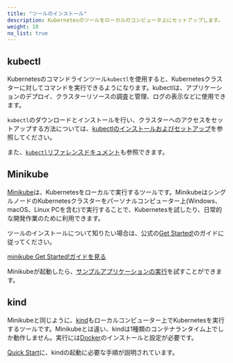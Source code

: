 ```yaml
---
title: "ツールのインストール"
description: Kubernetesのツールをローカルのコンピュータ上にセットアップします。
weight: 10
no_list: true
---
```


## kubectl

Kubernetesのコマンドラインツール`kubectl`を使用すると、Kubernetesクラスターに対してコマンドを実行できるようになります。kubectlは、アプリケーションのデプロイ、クラスターリソースの調査と管理、ログの表示などに使用できます。

`kubectl`のダウンロードとインストールを行い、クラスターへのアクセスをセットアップする方法については、[kubectlのインストールおよびセットアップ](/ja/docs/tasks/tools/install-kubectl/)を参照してください。

また、[`kubectl`リファレンスドキュメント](/ja/docs/reference/kubectl/)も参照できます。

## Minikube

[Minikube](https://minikube.sigs.k8s.io/)は、Kubernetesをローカルで実行するツールです。MinikubeはシングルノードのKubernetesクラスターをパーソナルコンピューター上(Windows、macOS、Linux PCを含む)で実行することで、Kubernetesを試したり、日常的な開発作業のために利用できます。

ツールのインストールについて知りたい場合は、公式の[Get Started!](https://minikube.sigs.k8s.io/docs/start/)のガイドに従ってください。

<a class="btn btn-primary" href="https://minikube.sigs.k8s.io/docs/start/" role="button" aria-label="View minikube Get Started! Guide">minikube Get Started!ガイドを見る</a>

Minikubeが起動したら、[サンプルアプリケーションの実行](/ja/docs/tutorials/hello-minikube/)を試すことができます。

## kind

Minikubeと同じように、[kind](https://kind.sigs.k8s.io/docs/)もローカルコンピューター上でKubernetesを実行するツールです。Minikubeとは違い、kindは1種類のコンテナランタイム上でしか動作しません。実行には[Docker](https://docs.docker.com/get-docker/)のインストールと設定が必要です。

[Quick Start](https://kind.sigs.k8s.io/docs/user/quick-start/)に、kindの起動に必要な手順が説明されています。
